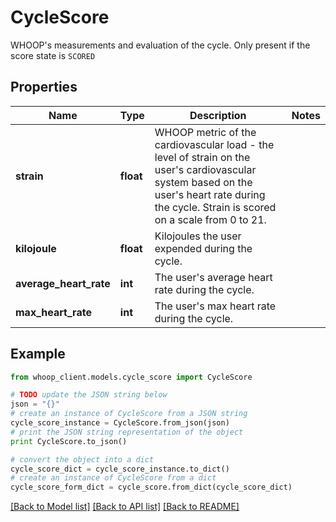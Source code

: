 # CycleScore

WHOOP's measurements and evaluation of the cycle. Only present if the score state is `SCORED`

## Properties
Name | Type | Description | Notes
------------ | ------------- | ------------- | -------------
**strain** | **float** | WHOOP metric of the cardiovascular load - the level of strain  on the user&#39;s cardiovascular system based on the user&#39;s heart rate during the cycle. Strain is scored on a scale from 0 to 21. | 
**kilojoule** | **float** | Kilojoules the user expended during the cycle. | 
**average_heart_rate** | **int** | The user&#39;s average heart rate during the cycle. | 
**max_heart_rate** | **int** | The user&#39;s max heart rate during the cycle. | 

## Example

```python
from whoop_client.models.cycle_score import CycleScore

# TODO update the JSON string below
json = "{}"
# create an instance of CycleScore from a JSON string
cycle_score_instance = CycleScore.from_json(json)
# print the JSON string representation of the object
print CycleScore.to_json()

# convert the object into a dict
cycle_score_dict = cycle_score_instance.to_dict()
# create an instance of CycleScore from a dict
cycle_score_form_dict = cycle_score.from_dict(cycle_score_dict)
```
[[Back to Model list]](../README.md#documentation-for-models) [[Back to API list]](../README.md#documentation-for-api-endpoints) [[Back to README]](../README.md)


